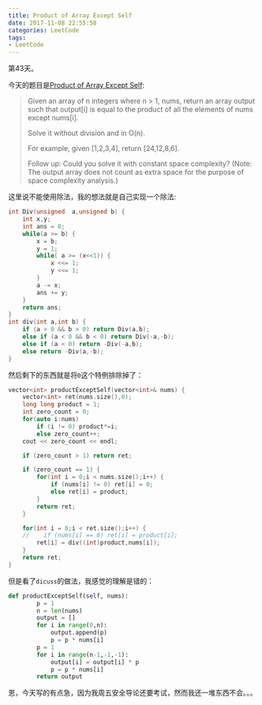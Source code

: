 ```yaml
---
title: Product of Array Except Self
date: 2017-11-08 22:55:58
categories: LeetCode
tags:
- LeetCode
---
```


第43天。

今天的题目是[Product of Array Except Self](https://leetcode.com/problems/product-of-array-except-self/description/):

> Given an array of n integers where n > 1, nums, return an array output such that output[i] is equal to the product of all the elements of nums except nums[i].
>
> Solve it without division and in O(n).
>
> For example, given [1,2,3,4], return [24,12,8,6].
>
> Follow up:
> Could you solve it with constant space complexity? (Note: The output array does not count as extra space for the purpose of space complexity analysis.)


这里说不能使用除法，我的想法就是自己实现一个除法:

```c++
int Div(unsigned  a,unsigned b) {
    int x,y;
    int ans = 0;
    while(a >= b) {
        x = b;
        y = 1;
        while( a >= (x<<1)) {
            x <<= 1;
            y <<= 1;
        }
        a -= x;
        ans += y;
    }
    return ans;
}
int div(int a,int b) {
    if (a > 0 && b > 0) return Div(a,b);
    else if (a < 0 && b < 0) return Div(-a,-b);
    else if (a < 0) return -Div(-a,b);
    else return -Div(a,-b);
}
```

然后剩下的东西就是将`0`这个特例排除掉了：

```c++
vector<int> productExceptSelf(vector<int>& nums) {
    vector<int> ret(nums.size(),0);
    long long product = 1;
    int zero_count = 0;
    for(auto i:nums)
        if (i != 0) product*=i;
        else zero_count++;
    cout << zero_count << endl;

    if (zero_count > 1) return ret;

    if (zero_count == 1) {
        for(int i = 0;i < nums.size();i++) {
            if (nums[i] != 0) ret[i] = 0;
            else ret[i] = product;
        }
        return ret;
    }

    for(int i = 0;i < ret.size();i++) {
    //    if (nums[i] == 0) ret[i] = product[i];
        ret[i] = div((int)product,nums[i]);
    }
    return ret;
}
```

但是看了`dicuss`的做法，我感觉的理解是错的：

```python
def productExceptSelf(self, nums):
        p = 1
        n = len(nums)
        output = []
        for i in range(0,n):
            output.append(p)
            p = p * nums[i]
        p = 1
        for i in range(n-1,-1,-1):
            output[i] = output[i] * p
            p = p * nums[i]
        return output
```

恩，今天写的有点急，因为我周五安全导论还要考试，然而我还一堆东西不会。。。